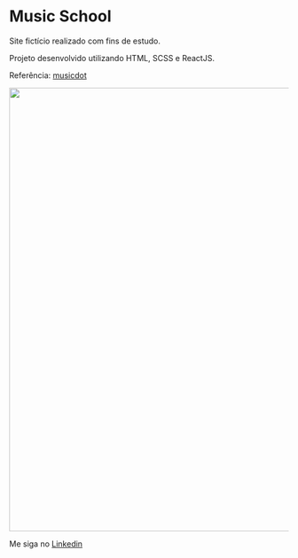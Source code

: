 ﻿# Music School

Site fictício realizado com fins de estudo.

Projeto desenvolvido utilizando HTML, SCSS e ReactJS.

Referência: <a href="https://www.musicdot.com.br/">musicdot</a>

<img src="./github/musicschool.gif" width="800">

Me siga no <a href="https://www.linkedin.com/in/jose-de-souza/">Linkedin</a>
